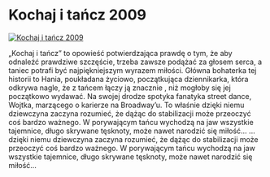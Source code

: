 Kochaj i tańcz 2009 
=============
[![Kochaj i tańcz 2009 ](http://vidos.pl/images/player.gif)](http://vidos.pl/kochaj-i-tancz-2009)

 „Kochaj i tańcz” to opowieść potwierdzająca prawdę o tym, że aby odnaleźć prawdziwe szczęście, trzeba zawsze podążać za głosem serca, a taniec potrafi być najpiękniejszym wyrazem miłości. Główna bohaterka tej historii to Hania, poukładana życiowo, początkująca dziennikarka, która odkrywa nagle, że z tańcem łączy ją znacznie , niż mogłoby się jej początkowo wydawać. Na swojej drodze spotyka fanatyka street dance, Wojtka, marzącego o karierze na Broadway’u. To właśnie dzięki niemu dziewczyna zaczyna rozumieć, że dążąc do stabilizacji może przeoczyć coś bardzo ważnego. W porywającym tańcu wychodzą na jaw wszystkie tajemnice, długo skrywane tęsknoty, może nawet narodzić się miłość…   ... dzięki niemu dziewczyna zaczyna rozumieć, że dążąc do stabilizacji może przeoczyć coś bardzo ważnego. W porywającym tańcu wychodzą na jaw wszystkie tajemnice, długo skrywane tęsknoty, może nawet narodzić się miłość…
